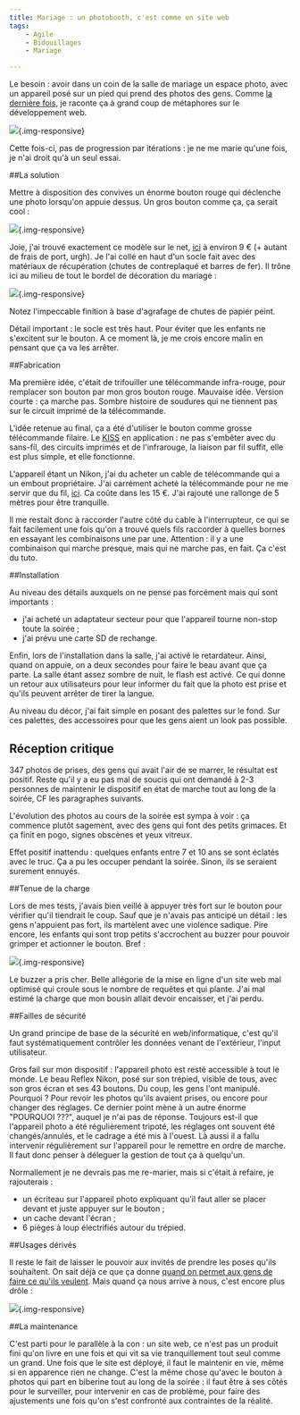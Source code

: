 ```yaml
---
title: Mariage : un photobooth, c'est comme un site web
tags:
    - Agile
    - Bidouillages
    - Mariage

---
```


Le besoin : avoir dans un coin de la salle de mariage un espace photo, avec un appareil posé sur un pied qui prend des photos des gens. Comme [la dernière fois](/un-chariot-a-timelapse-construit-avec-des-methodes-agiles/), je raconte ça à grand coup de métaphores sur le développement web.

![](/images/buzzer/resultat1.jpg){.img-responsive}

<!--more-->

Cette fois-ci, pas de progression par itérations : je ne me marie qu'une fois, je n'ai droit qu'à un seul essai.

##La solution

Mettre à disposition des convives un énorme bouton rouge qui déclenche une photo lorsqu'on appuie dessus. Un gros bouton comme ça, ça serait cool :

![](/images/buzzer/modele.jpg){.img-responsive}

Joie, j'ai trouvé exactement ce modèle sur le net, [ici](http://www.robotshop.com/eu/fr/bouton-poussoir-enorme-100mm-rouge.html) à environ 9 € (+ autant de frais de port, urgh). Je l'ai collé en haut d'un socle fait avec des matériaux de récupération (chutes de contreplaqué et barres de fer). Il trône ici au milieu de tout le bordel de décoration du mariage :

![](/images/buzzer/preparation.jpg){.img-responsive}

Notez l'impeccable finition à base d'agrafage de chutes de papier peint.

Détail important : le socle est très haut. Pour éviter que les enfants ne s'excitent sur le bouton. A ce moment là, je me crois encore malin en pensant que ça va les arrêter.

##Fabrication

Ma première idée, c'était de trifouiller une télécommande infra-rouge, pour remplacer son bouton par mon gros bouton rouge. Mauvaise idée. Version courte : ça marche pas. Sombre histoire de soudures qui ne tiennent pas sur le circuit imprimé de la télécommande.

L'idée retenue au final, ça a été d'utiliser le bouton comme grosse télécommande filaire. Le [KISS](http://www.bouzin-agile.fr/?post/2013/03/12/KISS-Keep-it-Simple-Stupid) en application : ne pas s'embêter avec du sans-fil, des circuits imprimés et de l'infrarouge, la liaison par fil suffit, elle est plus simple, et elle fonctionne.

L'appareil étant un Nikon, j'ai du acheter un cable de télécommande qui a un embout propriétaire. J'ai carrément acheté la télécommande pour ne me servir que du fil, [ici](https://www.amazon.fr/D%C3%A9clencheur-distance-t%C3%A9l%C3%A9commande-filaire-MC-DC2/dp/B004AN7IAI). Ca coûte dans les 15 €. J'ai rajouté une rallonge de 5 mètres pour être tranquille.

Il me restait donc à raccorder l'autre côté du cable à l'interrupteur, ce qui se fait facilement une fois qu'on a trouvé quels fils raccorder à quelles bornes en essayant les combinaisons une par une. Attention : il y a une combinaison qui marche presque, mais qui ne marche pas, en fait. Ça c'est du tuto.

##Installation

Au niveau des détails auxquels on ne pense pas forcément mais qui sont importants :

* j'ai acheté un adaptateur secteur pour que l'appareil tourne non-stop toute la soirée ;
* j'ai prévu une carte SD de rechange.

Enfin, lors de l'installation dans la salle, j'ai activé le retardateur. Ainsi, quand on appuie, on a deux secondes pour faire le beau avant que ça parte. La salle étant assez sombre de nuit, le flash est activé. Ce qui donne un retour aux utilisateurs pour leur informer du fait que la photo est prise et qu'ils peuvent arrêter de tirer la langue.

Au niveau du décor, j'ai fait simple en posant des palettes sur le fond. Sur ces palettes, des accessoires pour que les gens aient un look pas possible.

## Réception critique

347 photos de prises, des gens qui avait l'air de se marrer, le résultat est positif. Reste qu'il y a eu pas mal de soucis qui ont demandé à 2-3 personnes de maintenir le dispositif en état de marche tout au long de la soirée, CF les paragraphes suivants.

L'évolution des photos au cours de la soirée est sympa à voir : ça commence plutôt sagement, avec des gens qui font des petits grimaces. Et ça finit en pogo, signes obscènes et yeux vitreux.

Effet positif inattendu : quelques enfants entre 7 et 10 ans se sont éclatés avec le truc. Ça a pu les occuper pendant la soirée. Sinon, ils se seraient surement ennuyés.

##Tenue de la charge

Lors de mes tests, j'avais bien veillé à appuyer très fort sur le bouton pour vérifier qu'il tiendrait le coup. Sauf que je n'avais pas anticipé un détail : les gens n'appuient pas fort, ils martèlent avec une violence sadique. Pire encore, les enfants qui sont trop petits s'accrochent au buzzer pour pouvoir grimper et actionner le bouton. Bref :

![](/images/buzzer/casse.jpg){.img-responsive}

Le buzzer a pris cher. Belle allégorie de la mise en ligne d'un site web mal optimisé qui croule sous le nombre de requêtes et qui plante. J'ai mal estimé la charge que mon bousin allait devoir encaisser, et j'ai perdu.


##Failles de sécurité

Un grand principe de base de la sécurité en web/informatique, c'est qu'il faut systématiquement contrôler les données venant de l'extérieur, l'input utilisateur.

Gros fail sur mon dispositif : l'appareil photo est resté accessible à tout le monde. Le beau Reflex Nikon, posé sur son trépied, visible de tous, avec son gros écran et ses 43 boutons. Du coup, les gens l'ont manipulé. Pourquoi ? Pour revoir les photos qu'ils avaient prises, ou encore pour changer des réglages. Ce dernier point mène à un autre énorme "POURQUOI ???", auquel je n'ai pas de réponse. Toujours est-il que l'appareil photo a été régulièrement tripoté, les réglages ont souvent été changés/annulés, et le cadrage a été mis à l'ouest. Là aussi il a fallu intervenir régulièrement sur l'appareil pour le remettre en ordre de marche. Il faut donc penser à déleguer la gestion de tout ça à quelqu'un.

Normallement je ne devrais pas me re-marier, mais si c'était à refaire, je rajouterais :

* un écriteau sur l'appareil photo expliquant qu'il faut aller se placer devant et juste appuyer sur le bouton ;
* un cache devant l'écran ;
* 6 pièges à loup électrifiés autour du trépied.

##Usages dérivés

Il reste le fait de laisser le pouvoir aux invités de prendre les poses qu'ils souhaitent. On sait déjà ce que ça donne [quand on permet aux gens de faire ce qu'ils veulent](http://www.dailymail.co.uk/femail/article-3243963/Nutella-personalised-labels-campaign-backfires-customers-share-pictures-jars-named-Diabetes-Vegemite-Hitler.html). Mais quand ça nous arrive à nous, c'est encore plus drôle :

![](/images/buzzer/resultat2.jpg){.img-responsive}

##La maintenance

C'est parti pour le parallèle à la con : un site web, ce n'est pas un produit fini qu'on livre en une fois et qui vit sa vie tranquillement tout seul comme un grand. Une fois que le site est déployé, il faut le maintenir en vie, même si en apparence rien ne change. C'est la même chose qu'avec le bouton à photos qui part en biberine tout au long de la soirée : il faut être à ses côtés pour le surveiller, pour intervenir en cas de problème, pour faire des ajustements une fois qu'on s'est confronté aux contraintes de la réalité.
